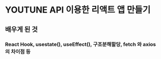 # YOUTUNE API 이용한 리액트 앱 만들기

## 배우게 된 것
### React Hook, usestate(), useEffect(), 구조분해할당, fetch 와 axios의 차이점 등
